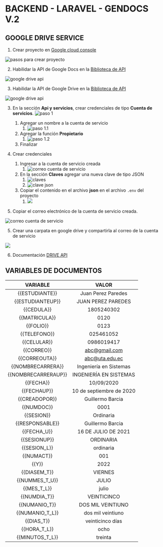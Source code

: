 # BACKEND - LARAVEL - GENDOCS V.2

## GOOGLE DRIVE SERVICE

1. Crear proyecto en [Google cloud console](https://console.cloud.google.com/)

![pasos para crear proyecto](docs/img/Screenshot%20from%202022-01-29%2018-12-22.png "Crear proyecto")

2. Habilidar la API de Google Docs en la [Biblioteca de API](https://console.cloud.google.com/apis/library)

![google drive api](docs/img/Screenshot%20from%202022-03-27%2016-12-18.png 'Google Drive API' )

3. Habilidar la API de Google Drive en la [Biblioteca de API](https://console.cloud.google.com/apis/library)

![google drive api](docs/img/Screenshot%20from%202022-01-29%2018-20-16.png 'Google Drive API' )

3. En la sección **Api y servicios**, crear credenciales de tipo **Cuenta de servicios**.
   ![paso 1](docs/img/Screenshot%20from%202022-01-29%2018-25-29.png 'Cuenta de servicios' )

    1. Agregar un nombre a la cuenta de servicio
        1. ![paso 1.1](docs/img/Screenshot%20from%202022-01-29%2018-30-25.png)
    2. Agregar la función **Propietario**
        1. ![paso 1.2](docs/img/Screenshot%20from%202022-01-29%2018-33-21.png)
    3. Finalizar

4. Crear credenciales
    1. Ingresar a la cuenta de servicio creada
        1. ![correo cuenta de servicio](docs/img/Screenshot%20from%202022-01-29%2018-35-35.png)
    2. En la sección **Claves** agregar una nueva clave de tipo JSON
        1. ![claves](docs/img/Screenshot%20from%202022-01-29%2019-00-54.png)
        2. ![clave json](docs/img/Screenshot%20from%202022-01-29%2019-07-53.png)
    3. Copiar el contenido en el archivo **json** en el archivo `.env` del proyecto
        1. ![](docs/img/Screenshot%20from%202022-01-29%2019-11-51.png)

5. Copiar el correo electrónico de la cuenta de servicio creada.

![correo cuenta de servicio](docs/img/Screenshot%20from%202022-01-29%2018-35-35.png)

5. Crear una carpata en google drive y compartirla al correo de la cuenta de servicio

![](docs/img/Screenshot%20from%202022-01-29%2018-53-40.png)

6. Documentación [DRIVE API](https://developers.google.com/drive/api/v3/about-sdk)

## VARIABLES DE DOCUMENTOS

|    **VARIABLE**     |        **VALOR**         |
| :-----------------: | :----------------------: |
|   {{ESTUDIANTE}}    |    Juan Perez Paredes    |
|  {{ESTUDIANTEUP}}   |    JUAN PEREZ PAREDES    |
|     {{CEDULA}}      |        1805240302        |
|    {{MATRICULA}}    |           0120           |
|      {{FOLIO}}      |           0123           |
|    {{TELEFONO}}     |        025461052         |
|     {{CELULAR}}     |        0986019417        |
|     {{CORREO}}      |      abc@gmail.com       |
|    {{CORREOUTA}}    |      abc@uta.edu.ec      |
|  {{NOMBRECARRERA}}  |  Ingeniería en Sistemas  |
| {{NOMBRECARRERAUP}} |  INGENIERÍA EN SISTEMAS  |
|      {{FECHA}}      |        10/09/2020        |
|     {{FECHAUP}}     | 10 de septiembre de 2020 |
|    {{CREADOPOR}}    |     Guillermo Barcia     |
|     {{NUMDOC}}      |           0001           |
|     {{SESION}}      |        Ordinaria         |
|   {{RESPONSABLE}}   |     Guillermo Barcia     |
|     {{FECHA_U}}     |   16 DE JULIO DE 2021    |
|    {{SESIONUP}}     |        ORDINARIA         |
|    {{SESION_L}}     |        ordinaria         |
|     {{NUMACT}}      |           001            |
|        {{Y}}        |           2022           |
|    {{DIASEM_T}}     |         VIERNES          |
|   {{NUMMES_T_U}}    |          JULIO           |
|     {{MES_T_L}}     |          julio           |
|    {{NUMDIA_T}}     |       VEINTICINCO        |
|    {{NUMANIO_T}}    |    DOS MIL VEINTIUNO     |
|   {{NUMANIO_T_L}}   |    dos mil veintiuno     |
|     {{DIAS_T}}      |     veinticinco días     |
|    {{HORA_T_L}}     |           ocho           |
|   {{MINUTOS_T_L}}   |         treinta          |